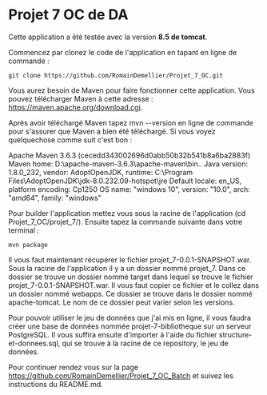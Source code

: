 # Projet 7 OC de DA

Cette application a été testée avec la version **8.5 de tomcat**.

Commencez par clonez le code de l'application en tapant en ligne de commande :

```
git clone https://github.com/RomainDemellier/Projet_7_OC.git
```

Vous aurez besoin de Maven pour faire fonctionner cette application. Vous pouvez télécharger Maven à cette adresse : https://maven.apache.org/download.cgi.

Après avoir téléchargé Maven tapez mvn --version en ligne de commande pour s'assurer que Maven a bien été téléchargé. Si vous voyez quelquechose comme suit c'est bon :

Apache Maven 3.6.3 (cecedd343002696d0abb50b32b541b8a6ba2883f)
Maven home: D:\apache-maven-3.6.3\apache-maven\bin\..
Java version: 1.8.0_232, vendor: AdoptOpenJDK, runtime: C:\Program Files\AdoptOpenJDK\jdk-8.0.232.09-hotspot\jre
Default locale: en_US, platform encoding: Cp1250
OS name: "windows 10", version: "10.0", arch: "amd64", family: "windows" 

Pour builder l'application mettez vous sous la racine de l'application (cd Projet_7_OC/projet_7/). Ensuite tapez la commande suivante dans votre terminal :

```
mvn package
```

Il vous faut maintenant récupérer le fichier projet_7-0.0.1-SNAPSHOT.war. Sous la racine de l'application il y a un dossier nommé projet_7. Dans ce dossier se trouve un dossier nommé target dans lequel se trouve le fichier projet_7-0.0.1-SNAPSHOT.war. Il vous faut copier ce fichier et le collez dans un dossier nommé webapps. Ce dossier se trouve dans le dossier nommé apache-tomcat. Le nom de ce dossier peut varier selon les versions.

Pour pouvoir utiliser le jeu de données que j'ai mis en ligne, il vous faudra créer une base de données nommée projet-7-bibliotheque sur un serveur PostgreSQL. Il vous suffira ensuite d'importer à l'aide du fichier structure-et-donnees.sql, qui se trouve à la racine de ce repository, le jeu de données.

Pour continuer rendez vous sur la page https://github.com/RomainDemellier/Projet_7_OC_Batch et suivez les instructions du README.md.


